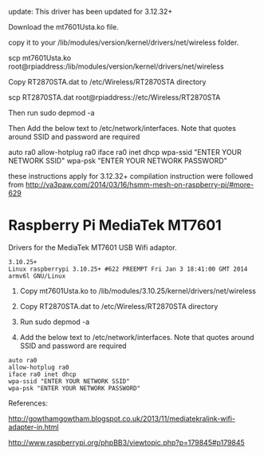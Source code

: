 update: This driver has been updated for 3.12.32+

Download  the mt7601Usta.ko file.

copy it to your  /lib/modules/version/kernel/drivers/net/wireless folder.

scp mt7601Usta.ko root@rpiaddress:/lib/modules/version/kernel/drivers/net/wireless

 Copy RT2870STA.dat to /etc/Wireless/RT2870STA directory

 scp  RT2870STA.dat root@rpiaddress://etc/Wireless/RT2870STA

Then run sudo depmod -a

Then Add the below text to /etc/network/interfaces. Note that quotes around SSID and password are required

auto ra0
allow-hotplug ra0
iface ra0 inet dhcp
wpa-ssid "ENTER YOUR NETWORK SSID"
wpa-psk "ENTER YOUR NETWORK PASSWORD"

these instructions apply for 3.12.32+
compilation instruction were followed from http://va3paw.com/2014/03/16/hsmm-mesh-on-raspberry-pi/#more-629


Raspberry Pi MediaTek MT7601
============================

Drivers for the MediaTek MT7601 USB Wifi adaptor.

```
3.10.25+
Linux raspberrypi 3.10.25+ #622 PREEMPT Fri Jan 3 18:41:00 GMT 2014 armv6l GNU/Linux
```

1. Copy mt7601Usta.ko to /lib/modules/3.10.25/kernel/drivers/net/wireless

2. Copy RT2870STA.dat to /etc/Wireless/RT2870STA directory

3. Run sudo depmod -a

4. Add the below text to /etc/network/interfaces. Note that quotes around SSID and password are required
```
auto ra0
allow-hotplug ra0
iface ra0 inet dhcp
wpa-ssid "ENTER YOUR NETWORK SSID"
wpa-psk "ENTER YOUR NETWORK PASSWORD"
```



References:

http://gowthamgowtham.blogspot.co.uk/2013/11/mediatekralink-wifi-adapter-in.html

http://www.raspberrypi.org/phpBB3/viewtopic.php?p=179845#p179845
